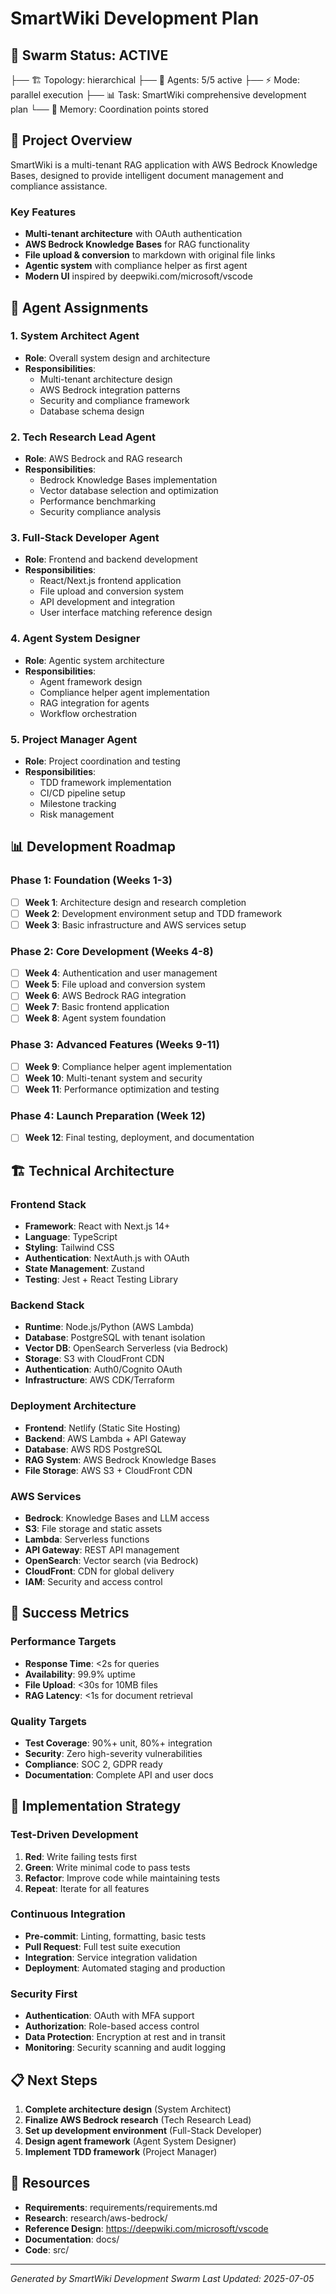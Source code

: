 # SmartWiki Development Plan

## 🐝 Swarm Status: ACTIVE
├── 🏗️ Topology: hierarchical
├── 👥 Agents: 5/5 active
├── ⚡ Mode: parallel execution
├── 📊 Task: SmartWiki comprehensive development plan
└── 🧠 Memory: Coordination points stored

## 🎯 Project Overview

SmartWiki is a multi-tenant RAG application with AWS Bedrock Knowledge Bases, designed to provide intelligent document management and compliance assistance.

### Key Features
- **Multi-tenant architecture** with OAuth authentication
- **AWS Bedrock Knowledge Bases** for RAG functionality
- **File upload & conversion** to markdown with original file links
- **Agentic system** with compliance helper as first agent
- **Modern UI** inspired by deepwiki.com/microsoft/vscode

## 🤖 Agent Assignments

### 1. System Architect Agent
- **Role**: Overall system design and architecture
- **Responsibilities**: 
  - Multi-tenant architecture design
  - AWS Bedrock integration patterns
  - Security and compliance framework
  - Database schema design

### 2. Tech Research Lead Agent
- **Role**: AWS Bedrock and RAG research
- **Responsibilities**:
  - Bedrock Knowledge Bases implementation
  - Vector database selection and optimization
  - Performance benchmarking
  - Security compliance analysis

### 3. Full-Stack Developer Agent
- **Role**: Frontend and backend development
- **Responsibilities**:
  - React/Next.js frontend application
  - File upload and conversion system
  - API development and integration
  - User interface matching reference design

### 4. Agent System Designer
- **Role**: Agentic system architecture
- **Responsibilities**:
  - Agent framework design
  - Compliance helper agent implementation
  - RAG integration for agents
  - Workflow orchestration

### 5. Project Manager Agent
- **Role**: Project coordination and testing
- **Responsibilities**:
  - TDD framework implementation
  - CI/CD pipeline setup
  - Milestone tracking
  - Risk management

## 📊 Development Roadmap

### Phase 1: Foundation (Weeks 1-3)
- [ ] **Week 1**: Architecture design and research completion
- [ ] **Week 2**: Development environment setup and TDD framework
- [ ] **Week 3**: Basic infrastructure and AWS services setup

### Phase 2: Core Development (Weeks 4-8)
- [ ] **Week 4**: Authentication and user management
- [ ] **Week 5**: File upload and conversion system
- [ ] **Week 6**: AWS Bedrock RAG integration
- [ ] **Week 7**: Basic frontend application
- [ ] **Week 8**: Agent system foundation

### Phase 3: Advanced Features (Weeks 9-11)
- [ ] **Week 9**: Compliance helper agent implementation
- [ ] **Week 10**: Multi-tenant system and security
- [ ] **Week 11**: Performance optimization and testing

### Phase 4: Launch Preparation (Week 12)
- [ ] **Week 12**: Final testing, deployment, and documentation

## 🏗️ Technical Architecture

### Frontend Stack
- **Framework**: React with Next.js 14+
- **Language**: TypeScript
- **Styling**: Tailwind CSS
- **Authentication**: NextAuth.js with OAuth
- **State Management**: Zustand
- **Testing**: Jest + React Testing Library

### Backend Stack
- **Runtime**: Node.js/Python (AWS Lambda)
- **Database**: PostgreSQL with tenant isolation
- **Vector DB**: OpenSearch Serverless (via Bedrock)
- **Storage**: S3 with CloudFront CDN
- **Authentication**: Auth0/Cognito OAuth
- **Infrastructure**: AWS CDK/Terraform

### Deployment Architecture
- **Frontend**: Netlify (Static Site Hosting)
- **Backend**: AWS Lambda + API Gateway
- **Database**: AWS RDS PostgreSQL
- **RAG System**: AWS Bedrock Knowledge Bases
- **File Storage**: AWS S3 + CloudFront CDN

### AWS Services
- **Bedrock**: Knowledge Bases and LLM access
- **S3**: File storage and static assets
- **Lambda**: Serverless functions
- **API Gateway**: REST API management
- **OpenSearch**: Vector search (via Bedrock)
- **CloudFront**: CDN for global delivery
- **IAM**: Security and access control

## 🎯 Success Metrics

### Performance Targets
- **Response Time**: <2s for queries
- **Availability**: 99.9% uptime
- **File Upload**: <30s for 10MB files
- **RAG Latency**: <1s for document retrieval

### Quality Targets
- **Test Coverage**: 90%+ unit, 80%+ integration
- **Security**: Zero high-severity vulnerabilities
- **Compliance**: SOC 2, GDPR ready
- **Documentation**: Complete API and user docs

## 🔧 Implementation Strategy

### Test-Driven Development
1. **Red**: Write failing tests first
2. **Green**: Write minimal code to pass tests
3. **Refactor**: Improve code while maintaining tests
4. **Repeat**: Iterate for all features

### Continuous Integration
- **Pre-commit**: Linting, formatting, basic tests
- **Pull Request**: Full test suite execution
- **Integration**: Service integration validation
- **Deployment**: Automated staging and production

### Security First
- **Authentication**: OAuth with MFA support
- **Authorization**: Role-based access control
- **Data Protection**: Encryption at rest and in transit
- **Monitoring**: Security scanning and audit logging

## 📋 Next Steps

1. **Complete architecture design** (System Architect)
2. **Finalize AWS Bedrock research** (Tech Research Lead)
3. **Set up development environment** (Full-Stack Developer)
4. **Design agent framework** (Agent System Designer)
5. **Implement TDD framework** (Project Manager)

## 🔗 Resources

- **Requirements**: requirements/requirements.md
- **Research**: research/aws-bedrock/
- **Reference Design**: https://deepwiki.com/microsoft/vscode
- **Documentation**: docs/
- **Code**: src/

---

*Generated by SmartWiki Development Swarm*
*Last Updated: 2025-07-05*